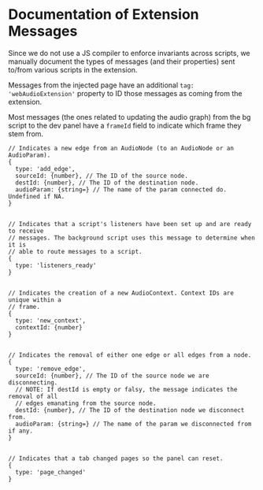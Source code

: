 Documentation of Extension Messages 
===========================================

Since we do not use a JS compiler to enforce invariants across scripts, we 
manually document the types of messages (and their properties) sent to/from
various scripts in the extension.

Messages from the injected page have an additional `tag: 'webAudioExtension'`
property to ID those messages as coming from the extension.

Most messages (the ones related to updating the audio graph) from the bg script
to the dev panel have a `frameId` field to indicate which frame they stem from.

```
// Indicates a new edge from an AudioNode (to an AudioNode or an AudioParam).
{
  type: 'add_edge',
  sourceId: {number}, // The ID of the source node.
  destId: {number}, // The ID of the destination node.
  audioParam: {string=} // The name of the param connected do. Undefined if NA.
}


// Indicates that a script's listeners have been set up and are ready to receive
// messages. The background script uses this message to determine when it is
// able to route messages to a script.
{
  type: 'listeners_ready'
}


// Indicates the creation of a new AudioContext. Context IDs are unique within a
// frame.
{
  type: 'new_context',
  contextId: {number}
}


// Indicates the removal of either one edge or all edges from a node.
{
  type: 'remove_edge',
  sourceId: {number}, // The ID of the source node we are disconnecting.
  // NOTE: If destId is empty or falsy, the message indicates the removal of all
  // edges emanating from the source node.
  destId: {number}, // The ID of the destination node we disconnect from.
  audioParam: {string=} // The name of the param we disconnected from if any.
}


// Indicates that a tab changed pages so the panel can reset.
{
  type: 'page_changed'  
}
```
